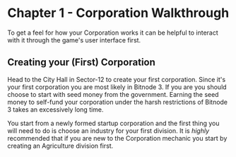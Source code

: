 # Chapter 1 - Corporation Walkthrough

To get a feel for how your Corporation works it can be helpful to
interact with it through the game's user interface first.

## Creating your (First) Corporation

Head to the City Hall in Sector-12 to create your first
corporation. Since it's your first corporation you are most likely in
Bitnode 3. If you are you should choose to start with seed money from
the government. Earning the seed money to self-fund your corporation
under the harsh restrictions of Bitnode 3 takes an excessively long
time.

You start from a newly formed startup corporation and the first thing
you will need to do is choose an industry for your first division. It
is _highly_ recommended that if you are new to the Corporation
mechanic you start by creating an Agriculture division first.
